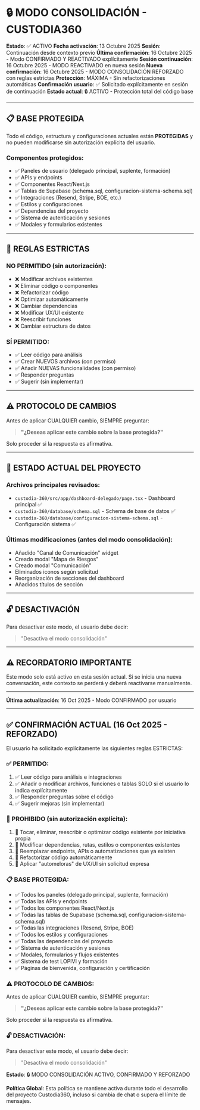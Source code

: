 # 🔒 MODO CONSOLIDACIÓN - CUSTODIA360

**Estado**: ✅ ACTIVO
**Fecha activación**: 13 Octubre 2025
**Sesión**: Continuación desde contexto previo
**Última confirmación**: 16 Octubre 2025 - Modo CONFIRMADO Y REACTIVADO explícitamente
**Sesión continuación**: 16 Octubre 2025 - MODO REACTIVADO en nueva sesión
**Nueva confirmación**: 16 Octubre 2025 - MODO CONSOLIDACIÓN REFORZADO con reglas estrictas
**Protección**: MÁXIMA - Sin refactorizaciones automáticas
**Confirmación usuario**: ✅ Solicitado explícitamente en sesión de continuación
**Estado actual**: 🔒 ACTIVO - Protección total del código base

---

## 📋 BASE PROTEGIDA

Todo el código, estructura y configuraciones actuales están **PROTEGIDAS** y no pueden modificarse sin autorización explícita del usuario.

### Componentes protegidos:
- ✅ Paneles de usuario (delegado principal, suplente, formación)
- ✅ APIs y endpoints
- ✅ Componentes React/Next.js
- ✅ Tablas de Supabase (schema.sql, configuracion-sistema-schema.sql)
- ✅ Integraciones (Resend, Stripe, BOE, etc.)
- ✅ Estilos y configuraciones
- ✅ Dependencias del proyecto
- ✅ Sistema de autenticación y sesiones
- ✅ Modales y formularios existentes

---

## 🚫 REGLAS ESTRICTAS

### NO PERMITIDO (sin autorización):
- ❌ Modificar archivos existentes
- ❌ Eliminar código o componentes
- ❌ Refactorizar código
- ❌ Optimizar automáticamente
- ❌ Cambiar dependencias
- ❌ Modificar UX/UI existente
- ❌ Reescribir funciones
- ❌ Cambiar estructura de datos

### SÍ PERMITIDO:
- ✅ Leer código para análisis
- ✅ Crear NUEVOS archivos (con permiso)
- ✅ Añadir NUEVAS funcionalidades (con permiso)
- ✅ Responder preguntas
- ✅ Sugerir (sin implementar)

---

## ⚠️ PROTOCOLO DE CAMBIOS

Antes de aplicar CUALQUIER cambio, SIEMPRE preguntar:

> **"¿Deseas aplicar este cambio sobre la base protegida?"**

Solo proceder si la respuesta es afirmativa.

---

## 📝 ESTADO ACTUAL DEL PROYECTO

### Archivos principales revisados:
- `custodia-360/src/app/dashboard-delegado/page.tsx` - Dashboard principal ✅
- `custodia-360/database/schema.sql` - Schema de base de datos ✅
- `custodia-360/database/configuracion-sistema-schema.sql` - Configuración sistema ✅

### Últimas modificaciones (antes del modo consolidación):
- Añadido "Canal de Comunicación" widget
- Creado modal "Mapa de Riesgos"
- Creado modal "Comunicación"
- Eliminados iconos según solicitud
- Reorganización de secciones del dashboard
- Añadidos títulos de sección

---

## 🔓 DESACTIVACIÓN

Para desactivar este modo, el usuario debe decir:
> "Desactiva el modo consolidación"

---

## ⚠️ RECORDATORIO IMPORTANTE

Este modo solo está activo en esta sesión actual. Si se inicia una nueva conversación, este contexto se perderá y deberá reactivarse manualmente.

---

**Última actualización**: 16 Oct 2025 - Modo CONFIRMADO por usuario

---

## ✅ CONFIRMACIÓN ACTUAL (16 Oct 2025 - REFORZADO)

El usuario ha solicitado explícitamente las siguientes reglas ESTRICTAS:

### ✅ PERMITIDO:
1. ✅ Leer código para análisis e integraciones
2. ✅ Añadir o modificar archivos, funciones o tablas SOLO si el usuario lo indica explícitamente
3. ✅ Responder preguntas sobre el código
4. ✅ Sugerir mejoras (sin implementar)

### 🚫 PROHIBIDO (sin autorización explícita):
1. 🚫 Tocar, eliminar, reescribir o optimizar código existente por iniciativa propia
2. 🚫 Modificar dependencias, rutas, estilos o componentes existentes
3. 🚫 Reemplazar endpoints, APIs o automatizaciones que ya existen
4. 🚫 Refactorizar código automáticamente
5. 🚫 Aplicar "automeloras" de UX/UI sin solicitud expresa

### 📋 BASE PROTEGIDA:
- ✅ Todos los paneles (delegado principal, suplente, formación)
- ✅ Todas las APIs y endpoints
- ✅ Todos los componentes React/Next.js
- ✅ Todas las tablas de Supabase (schema.sql, configuracion-sistema-schema.sql)
- ✅ Todas las integraciones (Resend, Stripe, BOE)
- ✅ Todos los estilos y configuraciones
- ✅ Todas las dependencias del proyecto
- ✅ Sistema de autenticación y sesiones
- ✅ Modales, formularios y flujos existentes
- ✅ Sistema de test LOPIVI y formación
- ✅ Páginas de bienvenida, configuración y certificación

### ⚠️ PROTOCOLO DE CAMBIOS:
Antes de aplicar CUALQUIER cambio, SIEMPRE preguntar:
> **"¿Deseas aplicar este cambio sobre la base protegida?"**

Solo proceder si la respuesta es afirmativa.

### 🔓 DESACTIVACIÓN:
Para desactivar este modo, el usuario debe decir:
> "Desactiva el modo consolidación"

**Estado**: 🔒 MODO CONSOLIDACIÓN ACTIVO, CONFIRMADO Y REFORZADO

**Política Global**: Esta política se mantiene activa durante todo el desarrollo del proyecto Custodia360, incluso si cambia de chat o supera el límite de mensajes.
